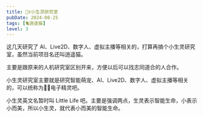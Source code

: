 ```yaml
---
title: 🧚‍♀️小生灵研究室
pubDate: 2024-08-25
tags: [🐈逍遥猫]
level: 3
---
```


这几天研究了 AI、Live2D、数字人、虚拟主播等相关的，打算再搞个小生灵研究室，虽然当前项目名还叫逍遥猫。

主要是跟原来的人机研究室区别开来，方便以后可以找志同道合的人合作。

小生灵研究室主要就是研究智能萌宠、AI、Live2D、数字人、虚拟主播等相关的，可以统称为🧚‍♀️电子精灵吧。

小生灵英文名暂时叫 Little Life 吧。主要是强调两点，生灵表示智能生命，小表示小而美，所以小生灵，就代表小而美的智能生命。
